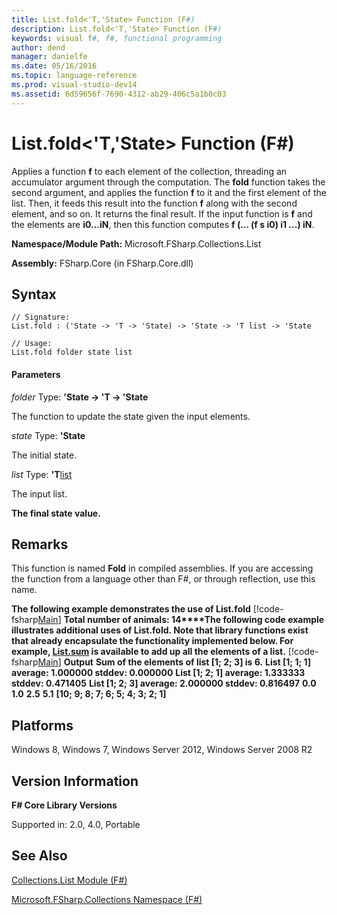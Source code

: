 ```yaml
---
title: List.fold<'T,'State> Function (F#)
description: List.fold<'T,'State> Function (F#)
keywords: visual f#, f#, functional programming
author: dend
manager: danielfe
ms.date: 05/16/2016
ms.topic: language-reference
ms.prod: visual-studio-dev14
ms.assetid: 6d59656f-7690-4312-ab29-406c5a1b0c03 
---
```


# List.fold<'T,'State> Function (F#)

Applies a function **f** to each element of the collection, threading an accumulator argument through the computation. The **fold** function takes the second argument, and applies the function **f** to it and the first element of the list. Then, it feeds this result into the function **f** along with the second element, and so on. It returns the final result. If the input function is **f** and the elements are **i0...iN**, then this function computes **f (... (f s i0) i1 ...) iN**.

**Namespace/Module Path:** Microsoft.FSharp.Collections.List

**Assembly:** FSharp.Core (in FSharp.Core.dll)


## Syntax

```
// Signature:
List.fold : ('State -> 'T -> 'State) -> 'State -> 'T list -> 'State

// Usage:
List.fold folder state list
```

#### Parameters
*folder*
Type: **'State -&gt; 'T -&gt; 'State**


The function to update the state given the input elements.


*state*
Type: **'State**


The initial state.


*list*
Type: **'T**[list](https://msdn.microsoft.com/library/c627b668-477b-4409-91ed-06d7f1b3e4a7)


The input list.



**The final state value.**
## Remarks
This function is named **Fold** in compiled assemblies. If you are accessing the function from a language other than F#, or through reflection, use this name.

**The following example demonstrates the use of List.fold**
[!code-fsharp[Main](snippets/fssamples101/snippet3006.fs)]
**Total number of animals: 14****The following code example illustrates additional uses of List.fold. Note that library functions exist that already encapsulate the functionality implemented below. For example, [List.sum](https://msdn.microsoft.com/library/54d47fe3-5ecf-4883-beb5-e915342a17f9) is available to add up all the elements of a list.**
[!code-fsharp[Main](snippets/fslists/snippet27.fs)]
**Output**
**Sum of the elements of list [1; 2; 3] is 6.**
**List [1; 1; 1] average: 1.000000 stddev: 0.000000**
**List [1; 2; 1] average: 1.333333 stddev: 0.471405**
**List [1; 2; 3] average: 2.000000 stddev: 0.816497**
**0.0**
**1.0**
**2.5**
**5.1**
**[10; 9; 8; 7; 6; 5; 4; 3; 2; 1]**
## Platforms
Windows 8, Windows 7, Windows Server 2012, Windows Server 2008 R2


## Version Information
**F# Core Library Versions**

Supported in: 2.0, 4.0, Portable


## See Also
[Collections.List Module &#40;F&#35;&#41;](Collections.List-Module-%5BFSharp%5D.md)

[Microsoft.FSharp.Collections Namespace &#40;F&#35;&#41;](Microsoft.FSharp.Collections-Namespace-%5BFSharp%5D.md)

